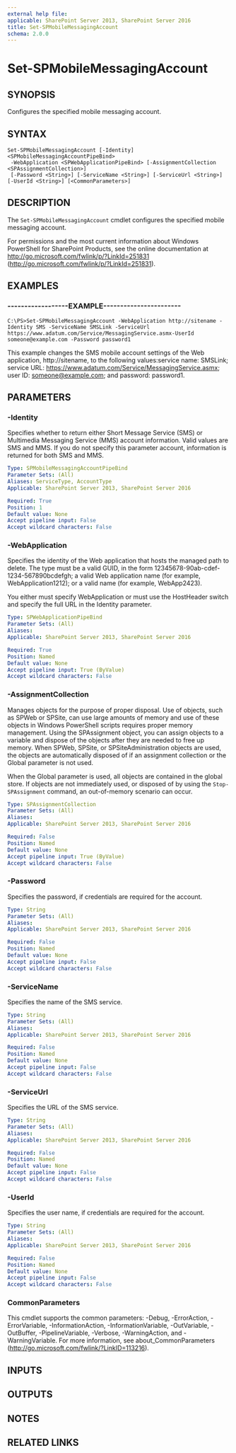 ```yaml
---
external help file: 
applicable: SharePoint Server 2013, SharePoint Server 2016
title: Set-SPMobileMessagingAccount
schema: 2.0.0
---
```


# Set-SPMobileMessagingAccount

## SYNOPSIS
Configures the specified mobile messaging account.


## SYNTAX

```
Set-SPMobileMessagingAccount [-Identity] <SPMobileMessagingAccountPipeBind>
 -WebApplication <SPWebApplicationPipeBind> [-AssignmentCollection <SPAssignmentCollection>]
 [-Password <String>] [-ServiceName <String>] [-ServiceUrl <String>] [-UserId <String>] [<CommonParameters>]
```

## DESCRIPTION
The `Set-SPMobileMessagingAccount` cmdlet configures the specified mobile messaging account.

For permissions and the most current information about Windows PowerShell for SharePoint Products, see the online documentation at http://go.microsoft.com/fwlink/p/?LinkId=251831 (http://go.microsoft.com/fwlink/p/?LinkId=251831).


## EXAMPLES

### ------------------EXAMPLE-----------------------
```
C:\PS>Set-SPMobileMessagingAccount -WebApplication http://sitename -Identity SMS -ServiceName SMSLink -ServiceUrl https://www.adatum.com/Service/MessagingService.asmx-UserId someone@example.com -Password password1
```

This example changes the SMS mobile account settings of the Web application, http://sitename, to the following values:service name: SMSLink; service URL: https://www.adatum.com/Service/MessagingService.asmx; user ID: someone@example.com; and password: password1.


## PARAMETERS

### -Identity
Specifies whether to return either Short Message Service (SMS) or Multimedia Messaging Service (MMS) account information.
Valid values are SMS and MMS.
If you do not specify this parameter account, information is returned for both SMS and MMS.

```yaml
Type: SPMobileMessagingAccountPipeBind
Parameter Sets: (All)
Aliases: ServiceType, AccountType
Applicable: SharePoint Server 2013, SharePoint Server 2016

Required: True
Position: 1
Default value: None
Accept pipeline input: False
Accept wildcard characters: False
```

### -WebApplication
Specifies the identity of the Web application that hosts the managed path to delete.
The type must be a valid GUID, in the form 12345678-90ab-cdef-1234-567890bcdefgh; a valid Web application name (for example, WebApplication1212); or a valid name (for example, WebApp2423).

You either must specify WebApplication or must use the HostHeader switch and specify the full URL in the Identity parameter.

```yaml
Type: SPWebApplicationPipeBind
Parameter Sets: (All)
Aliases: 
Applicable: SharePoint Server 2013, SharePoint Server 2016

Required: True
Position: Named
Default value: None
Accept pipeline input: True (ByValue)
Accept wildcard characters: False
```

### -AssignmentCollection
Manages objects for the purpose of proper disposal.
Use of objects, such as SPWeb or SPSite, can use large amounts of memory and use of these objects in Windows PowerShell scripts requires proper memory management.
Using the SPAssignment object, you can assign objects to a variable and dispose of the objects after they are needed to free up memory.
When SPWeb, SPSite, or SPSiteAdministration objects are used, the objects are automatically disposed of if an assignment collection or the Global parameter is not used.

When the Global parameter is used, all objects are contained in the global store.
If objects are not immediately used, or disposed of by using the `Stop-SPAssignment` command, an out-of-memory scenario can occur.

```yaml
Type: SPAssignmentCollection
Parameter Sets: (All)
Aliases: 
Applicable: SharePoint Server 2013, SharePoint Server 2016

Required: False
Position: Named
Default value: None
Accept pipeline input: True (ByValue)
Accept wildcard characters: False
```

### -Password
Specifies the password, if credentials are required for the account.

```yaml
Type: String
Parameter Sets: (All)
Aliases: 
Applicable: SharePoint Server 2013, SharePoint Server 2016

Required: False
Position: Named
Default value: None
Accept pipeline input: False
Accept wildcard characters: False
```

### -ServiceName
Specifies the name of the SMS service.

```yaml
Type: String
Parameter Sets: (All)
Aliases: 
Applicable: SharePoint Server 2013, SharePoint Server 2016

Required: False
Position: Named
Default value: None
Accept pipeline input: False
Accept wildcard characters: False
```

### -ServiceUrl
Specifies the URL of the SMS service.

```yaml
Type: String
Parameter Sets: (All)
Aliases: 
Applicable: SharePoint Server 2013, SharePoint Server 2016

Required: False
Position: Named
Default value: None
Accept pipeline input: False
Accept wildcard characters: False
```

### -UserId
Specifies the user name, if credentials are required for the account.

```yaml
Type: String
Parameter Sets: (All)
Aliases: 
Applicable: SharePoint Server 2013, SharePoint Server 2016

Required: False
Position: Named
Default value: None
Accept pipeline input: False
Accept wildcard characters: False
```

### CommonParameters
This cmdlet supports the common parameters: -Debug, -ErrorAction, -ErrorVariable, -InformationAction, -InformationVariable, -OutVariable, -OutBuffer, -PipelineVariable, -Verbose, -WarningAction, and -WarningVariable. For more information, see about_CommonParameters (http://go.microsoft.com/fwlink/?LinkID=113216).

## INPUTS

## OUTPUTS

## NOTES

## RELATED LINKS
